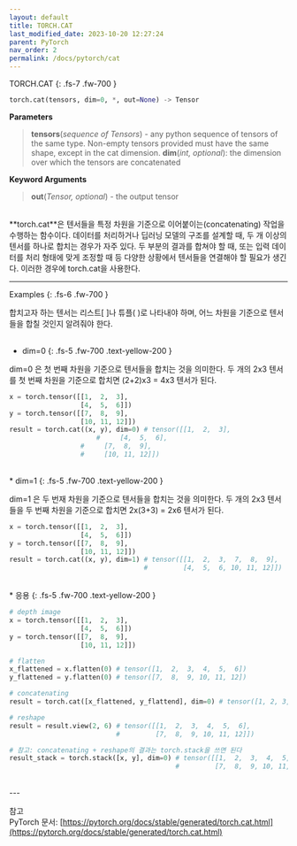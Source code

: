 ```yaml
---
layout: default
title: TORCH.CAT
last_modified_date: 2023-10-20 12:27:24
parent: PyTorch
nav_order: 2
permalink: /docs/pytorch/cat
---
```


TORCH.CAT
{: .fs-7 .fw-700 }

```python
torch.cat(tensors, dim=0, *, out=None) -> Tensor
```

**Parameters**  
> **tensors**(_sequence of Tensors_) - any python sequence of tensors of the same type. Non-empty tensors provided must have the same shape, except in the cat dimension.
> **dim**(_int, optional_): the dimension over which the tensors are concatenated   

**Keyword Arguments**
> **out**(_Tensor, optional_) - the output tensor   

<br/>
**torch.cat**은 텐서들을 특정 차원을 기준으로 이어붙이는(concatenating) 작업을 수행하는 함수이다. 데이터를 처리하거나 딥러닝 모델의 구조를 설계할 때, 두 개 이상의 텐서를 하나로 합치는 경우가 자주 있다. 두 부분의 결과를 합쳐야 할 때, 또는 입력 데이터를 처리 형태에 맞게 조정할 때 등 다양한 상황에서 텐서들을 연결해야 할 필요가 생긴다. 이러한 경우에 torch.cat을 사용한다.
<br/>

---
 

Examples
{: .fs-6 .fw-700 }

합치고자 하는 텐서는 리스트[ ]나 튜플( )로 나타내야 하며, 어느 차원을 기준으로 텐서들을 합칠 것인지 알려줘야 한다.   
<br/>
* dim=0
{: .fs-5 .fw-700 .text-yellow-200 }

dim=0 은 첫 번째 차원을 기준으로 텐서들을 합치는 것을 의미한다. 두 개의 2x3 텐서를 첫 번째 차원을 기준으로 합치면 (2+2)x3 = 4x3 텐서가 된다.

```python
x = torch.tensor([[1,  2,  3], 
                  [4,  5,  6]])
y = torch.tensor([[7,  8,  9],
                  [10, 11, 12]])
result = torch.cat((x, y), dim=0) # tensor([[1,  2,  3], 
			          #	    [4,  5,  6],
				  #	    [7,  8,  9],
				  #	    [10, 11, 12]])
```

<br/>
* dim=1
{: .fs-5 .fw-700 .text-yellow-200 }

dim=1 은 두 번재 차원을 기준으로 텐서들을 합치는 것을 의미한다. 두 개의 2x3 텐서들을 두 번째 차원을 기준으로 합치면 2x(3+3) = 2x6 텐서가 된다.

```python
x = torch.tensor([[1,  2,  3], 
                  [4,  5,  6]])
y = torch.tensor([[7,  8,  9],
                  [10, 11, 12]])
result = torch.cat((x, y), dim=1) # tensor([[1,  2,  3,  7,  8,  9],
                                  #         [4,  5,  6, 10, 11, 12]])
```

<br/>
* 응용
{: .fs-5 .fw-700 .text-yellow-200 }

```python
# depth image
x = torch.tensor([[1,  2,  3],
                  [4,  5,  6]])
y = torch.tensor([[7,  8,  9],
                  [10, 11, 12]])

# flatten
x_flattened = x.flatten(0) # tensor([1,  2,  3,  4,  5,  6])
y_flattened = y.flatten(0) # tensor([7,  8,  9, 10, 11, 12])

# concatenating
result = torch.cat([x_flattened, y_flattend], dim=0) # tensor([1, 2, 3, 4, 5, 6, 7, 8, 9, 10, 11, 12])

# reshape
result = result.view(2, 6) # tensor([[1,  2,  3,  4,  5,  6],
                           #         [7,  8,  9, 10, 11, 12]])

# 참고: concatenating + reshape의 결과는 torch.stack을 쓰면 된다
result_stack = torch.stack([x, y], dim=0) # tensor([[1,  2,  3,  4,  5,  6],
                                          #         [7,  8,  9, 10, 11, 12]])
```
<br/>
---

참고  
PyTorch 문서: [https://pytorch.org/docs/stable/generated/torch.cat.html](https://pytorch.org/docs/stable/generated/torch.cat.html)   
